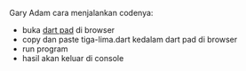 Gary Adam
cara menjalankan codenya:
- buka [dart pad](https://dartpad.dev/?) di browser 
- copy dan paste tiga-lima.dart kedalam dart pad di browser
- run program
- hasil akan keluar di console
